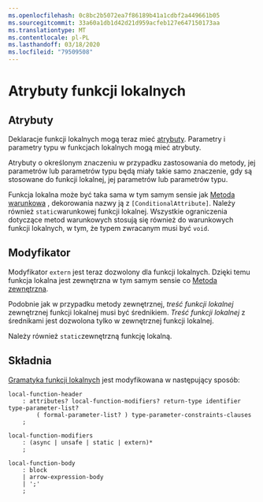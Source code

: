 ```yaml
---
ms.openlocfilehash: 0c8bc2b5072ea7f86189b41a1cdbf2a449661b05
ms.sourcegitcommit: 33a60a1db1d42d21d959acfeb127e647150173aa
ms.translationtype: MT
ms.contentlocale: pl-PL
ms.lasthandoff: 03/18/2020
ms.locfileid: "79509508"
---
```

# <a name="attributes-on-local-functions"></a>Atrybuty funkcji lokalnych

## <a name="attributes"></a>Atrybuty

Deklaracje funkcji lokalnych mogą teraz mieć [atrybuty](../spec/attributes.md). Parametry i parametry typu w funkcjach lokalnych mogą mieć atrybuty.

Atrybuty o określonym znaczeniu w przypadku zastosowania do metody, jej parametrów lub parametrów typu będą miały takie samo znaczenie, gdy są stosowane do funkcji lokalnej, jej parametrów lub parametrów typu.

Funkcja lokalna może być taka sama w tym samym sensie jak [Metoda warunkowa](../spec/attributes.md#the-conditional-attribute) , dekorowania nazwy ją z `[ConditionalAttribute]`. Należy również `static`warunkowej funkcji lokalnej. Wszystkie ograniczenia dotyczące metod warunkowych stosują się również do warunkowych funkcji lokalnych, w tym, że typem zwracanym musi być `void`.

## <a name="extern"></a>Modyfikator

Modyfikator `extern` jest teraz dozwolony dla funkcji lokalnych. Dzięki temu funkcja lokalna jest zewnętrzna w tym samym sensie co [Metoda zewnętrzna](../spec/classes.md#external-methods).

Podobnie jak w przypadku metody zewnętrznej, *treść funkcji lokalnej* zewnętrznej funkcji lokalnej musi być średnikiem. *Treść funkcji lokalnej* z średnikami jest dozwolona tylko w zewnętrznej funkcji lokalnej. 

Należy również `static`zewnętrzną funkcję lokalną.

## <a name="syntax"></a>Składnia

[Gramatyka funkcji lokalnych](csharp-7.0/local-functions.md#syntax-grammar) jest modyfikowana w następujący sposób:
```
local-function-header
    : attributes? local-function-modifiers? return-type identifier type-parameter-list?
        ( formal-parameter-list? ) type-parameter-constraints-clauses
    ;

local-function-modifiers
    : (async | unsafe | static | extern)*
    ;

local-function-body
    : block
    | arrow-expression-body
    | ';'
    ;
```

